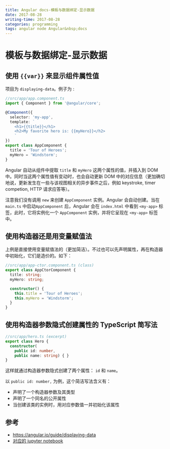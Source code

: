 ```yaml
---
title: Angular docs-模板与数据绑定-显示数据
date: 2017-08-28
writing-time: 2017-08-28
categories: programming
tags: angular node Angular&nbsp;docs
---
```


# 模板与数据绑定-显示数据


## 使用 `{{var}}` 来显示组件属性值

项目为 `displaying-data`。例子为 :

```typescript
//src/app/app.component.ts
import { Component } from '@angular/core';

@Component({
  selector: 'my-app',
  template: `
    <h1>{{title}}</h1>
    <h2>My favorite hero is: {{myHero}}</h2>
    `
})
export class AppComponent {
  title = 'Tour of Heroes';
  myHero = 'Windstorm';
}
```

Angular 自动从组件中提取 `title` 和 `myHero` 这两个属性的值，并插入到 DOM 中。同时当这两个属性值有变动时，也会自动更新 DOM 中的对应信息（更加确切地说，更新发生在一些与该视图相关的异步事件之后，例如 keystroke, timer competion, HTTP 请求应答等）。

注意我们没有调用 `new` 来创建 `AppComponent` 实例。Angular 会自动创建。当在 `main.ts` 中启动`AppComponent` 后，Angular 会在 `index.html` 中看到 `<my-app>` 标签，此时，它将实例化一个 `AppComponent` 实例，并将它呈现在 `<my-app>` 标签中。


## 使用构造器还是用变量赋值法

上例是直接使用变量赋值法的（更加简洁）。不过也可以先声明属性，再在构造器中初始化，它们是造价的。如下：

```typescript
//src/app/app-ctor.component.ts (class)
export class AppCtorComponent {
  title: string;
  myHero: string;

  constructor() {
    this.title = 'Tour of Heroes';
    this.myHero = 'Windstorm';
  }
}
```

## 使用构造器参数隐式创建属性的 TypeScript 简写法

```typescript
//src/app/hero.ts (excerpt)
export class Hero {
  constructor(
    public id: number,
    public name: string) { }
}
```

这样就通过构造器参数隐式创建了两个属性： `id` 和 `name`。

以 `public id: number,` 为例，这个简洁写法含义有：

+ 声明了一个构造器参数及其类型
+ 声明了一个同名的公开属性
+ 当创建该类的实例时，用对应参数值一并初始化该属性

## 参考

+ https://angular.io/guide/displaying-data
+ [对应的 jupyter notebook](https://github.com/haiiiiiyun/angular-docs-notebook/blob/master/template_data_binding_displaying_data.ipynb)
